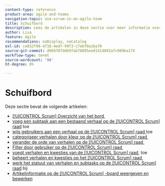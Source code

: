```yaml
---
content-type: reference
product-area: agile-and-teams
navigation-topic: use-scrum-in-an-agile-team
title: Schuifbord
description: Lees de artikelen in deze sectie voor meer informatie over het gebruik van het scrubboard in Workfront.
author: Lisa
feature: Agile
recommendations: noDisplay, noCatalog
exl-id: ce032f98-4716-4ed7-99f3-c7ebf0a16a70
source-git-commit: d660707dd69fab78095eed1414092a7c909ba174
workflow-type: tm+mt
source-wordcount: '98'
ht-degree: 0%

---
```


# Schuifbord

Deze sectie bevat de volgende artikelen:

* [[!UICONTROL Scrum] Overzicht van het bord &#x200B;](../../../agile/use-scrum-in-an-agile-team/scrum-board/scrum-board-overview.md)
* [&#x200B; voeg een subtask aan een bestaand verhaal op de [!UICONTROL Scrum] raad &#x200B;](../../../agile/use-scrum-in-an-agile-team/scrum-board/add-a-subtask-to-an-existing-story-scrum.md) toe
* [&#x200B; wijs gebruikers aan een verhaal op de [!UICONTROL Scrum] raad &#x200B;](../../../agile/use-scrum-in-an-agile-team/scrum-board/assign-users-to-a-story-scrum.md) toe
* [&#x200B; categoriseer verhalen door kleur op de [!UICONTROL Scrum] raad &#x200B;](../../../agile/use-scrum-in-an-agile-team/scrum-board/categorize-stories-by-color.md)
* [&#x200B; verander de orde van verhalen op de [!UICONTROL Scrum] raad &#x200B;](../../../agile/use-scrum-in-an-agile-team/scrum-board/change-order-of-stories.md)
* [&#x200B; Filter door gebruiker op de [!UICONTROL Scrum] raad &#x200B;](../../../agile/use-scrum-in-an-agile-team/scrum-board/filter-by-user-scrum-board.md)
* [&#x200B; voegt verhalen en kwesties van de [!UICONTROL Scrum] raad &#x200B;](../../../agile/use-scrum-in-an-agile-team/scrum-board/add-story-from-scrum-board.md) toe
* [&#x200B; beheert verhalen en kwesties op het [!UICONTROL Scrum] raad &#x200B;](../../../agile/use-scrum-in-an-agile-team/scrum-board/manage-scrum-board.md)
* [&#x200B; werk het statuut van verhalen en subtasks op de [!UICONTROL Scrum] raad &#x200B;](../../../agile/use-scrum-in-an-agile-team/scrum-board/update-status-of-stories-and-subtasks.md) bij
* [Artikelinformatie op de [!UICONTROL Scrum] -board weergeven en bewerken](../../../agile/use-scrum-in-an-agile-team/scrum-board/view-and-edit-story-info.md)

